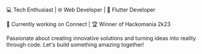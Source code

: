 💻 Tech Enthusiast | 🌐 Web Developer | 📱 Flutter Developer

🚀 Currently working on Connect | 🏆 Winner of Hackomania 2k23

Passionate about creating innovative solutions and turning ideas into reality through code. Let's build something amazing together!

<!---
murtuza777/murtuza777 is a ✨ special ✨ repository because its `README.md` (this file) appears on your GitHub profile.
You can click the Preview link to take a look at your changes.
--->
